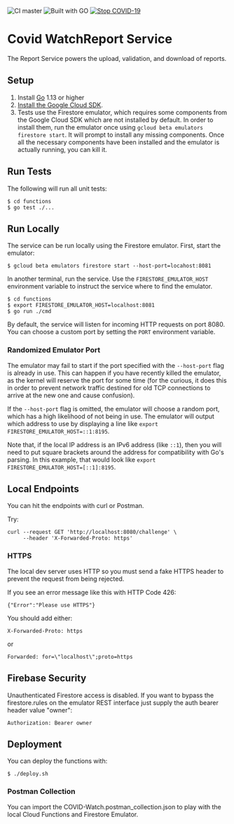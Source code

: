 ![CI master](https://github.com/covid19risk/covidwatch-cloud-functions/workflows/CI%20master/badge.svg)
![Built with GO](https://img.shields.io/badge/go-1.13%7C1.14-blue.svg)
[![Stop COVID-19](https://img.shields.io/badge/stop-covid--19-red.svg)](https://www.covid-watch.org/)

# Covid WatchReport Service

The Report Service powers the upload, validation, and download of reports.

## Setup

1. Install [Go](https://golang.org/) 1.13 or higher
2. [Install the Google Cloud SDK](https://cloud.google.com/sdk/install).
3. Tests use the Firestore emulator, which requires some components from the
   Google Cloud SDK which are not installed by default. In order to install
   them, run the emulator once using `gcloud beta emulators firestore start`. It
   will prompt to install any missing components. Once all the necessary
   components have been installed and the emulator is actually running, you can
   kill it.

## Run Tests

The following will run all unit tests:

```text
$ cd functions
$ go test ./...
```

## Run Locally

The service can be run locally using the Firestore emulator. First, start the
emulator:

```text
$ gcloud beta emulators firestore start --host-port=locahost:8081
```

In another terminal, run the service. Use the `FIRESTORE_EMULATOR_HOST`
environment variable to instruct the service where to find the emulator.

```text
$ cd functions
$ export FIRESTORE_EMULATOR_HOST=localhost:8081
$ go run ./cmd
```

By default, the service will listen for incoming HTTP requests on port 8080. You
can choose a custom port by setting the `PORT` environment variable.

### Randomized Emulator Port

The emulator may fail to start if the port specified with the `--host-port` flag
is already in use. This can happen if you have recently killed the emulator, as
the kernel will reserve the port for some time (for the curious, it does this in
order to prevent network traffic destined for old TCP connections to arrive at
the new one and cause confusion).

If the `--host-port` flag is omitted, the emulator will choose a random port,
which has a high likelihood of not being in use. The emulator will output which
address to use by displaying a line like `export FIRESTORE_EMULATOR_HOST=::1:8195`.

Note that, if the local IP address is an IPv6 address (like `::1`), then you
will need to put square brackets around the address for compatibility with Go's
parsing. In this example, that would look like `export
FIRESTORE_EMULATOR_HOST=[::1]:8195`.

## Local Endpoints

You can hit the endpoints with curl or Postman.

Try:

```
curl --request GET 'http://localhost:8080/challenge' \
     --header 'X-Forwarded-Proto: https'
```

### HTTPS

The local dev server uses HTTP so you must send a fake HTTPS header to prevent the
request from being rejected.

If you see an error message like this with HTTP Code 426:

```
{"Error":"Please use HTTPS"}
```

You should add either:

```
X-Forwarded-Proto: https
```

or

```
Forwarded: for=\"localhost\";proto=https
```

## Firebase Security

Unauthenticated Firestore access is disabled. If you want to bypass the firestore.rules
on the emulator REST interface just supply the auth bearer header value "owner":

```
Authorization: Bearer owner
```

## Deployment

You can deploy the functions with:

```
$ ./deploy.sh
```

### Postman Collection

You can import the COVID-Watch.postman_collection.json to play with the local
Cloud Functions and Firestore Emulator.
